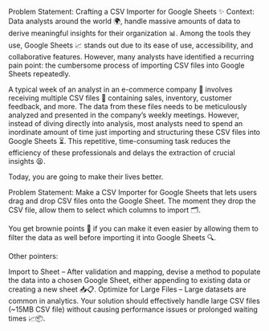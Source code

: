  Problem Statement: Crafting a CSV Importer for Google Sheets ✨
Context: Data analysts around the world 🌍, handle massive amounts of data to derive meaningful insights for their organization 📊. Among the tools they use, Google Sheets 📈 stands out due to its ease of use, accessibility, and collaborative features. However, many analysts have identified a recurring pain point: the cumbersome process of importing CSV files into Google Sheets repeatedly.

A typical week of an analyst in an e-commerce company 🛒 involves receiving multiple CSV files 📁 containing sales, inventory, customer feedback, and more. The data from these files needs to be meticulously analyzed and presented in the company’s weekly meetings. However, instead of diving directly into analysis, most analysts need to spend an inordinate amount of time just importing and structuring these CSV files into Google Sheets ⏳. This repetitive, time-consuming task reduces the efficiency of these professionals and delays the extraction of crucial insights 😫.

Today, you are going to make their lives better.

Problem Statement: Make a CSV Importer for Google Sheets that lets users drag and drop CSV files onto the Google Sheet. The moment they drop the CSV file, allow them to select which columns to import 🗂️.

You get brownie points 🍪 if you can make it even easier by allowing them to filter the data as well before importing it into Google Sheets 🔍.

Other pointers:

Import to Sheet – After validation and mapping, devise a method to populate the data into a chosen Google Sheet, either appending to existing data or creating a new sheet 📥📋.
Optimize for Large Files – Large datasets are common in analytics. Your solution should effectively handle large CSV files (~15MB CSV file) without causing performance issues or prolonged waiting times 📈📦.
